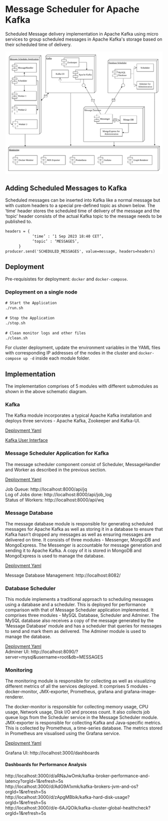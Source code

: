 # Message Scheduler for Apache Kafka

Scheduled Message delivery implementation in Apache Kafka using micro services to group scheduled messages in Apache Kafka's storage based on their scheduled time of delivery. 

<img src=https://raw.githubusercontent.com/abijithanikkuruthi/assets/master/MessageScheduler/diagram.png>


## Adding Scheduled Messages to Kafka

Scheduled messages can be inserted into Kafka like a normal message but with custom headers to a special pre-defined topic as shown below. The ‘time’ header stores the scheduled time of delivery of the message and the ‘topic’ header consists of the actual Kafka topic to the message needs to be published to. 

```
headers = {
            ‘time’ : ‘1 Sep 2023 18:40 CET’,
            ‘topic’ : ‘MESSAGES’,
	  }
producer.send('SCHEDULED_MESSAGES', value=message, headers=headers)
```

## Deployment

Pre-requisistes for deployment: `docker` and `docker-compose`.

### Deployment on a single node

```
# Start the Application
./run.sh

# Stop the Application
./stop.sh

# Clean monitor logs and other files
./clean.sh
```
For cluster deployment, update the environment variables in the YAML files with corresponding IP addresses of the nodes in the cluster and `docker-compose up -d` inside each module folder.

## Implementation

The implementation comprises of 5 modules with different submodules as shown in the above schematic diagram.

### Kafka
The Kafka module incorporates a typical Apache Kafka installation and deploys three services - Apache Kafka, Zookeeper and Kafka-UI.

[Deployment Yaml](https://github.com/abijithanikkuruthi/MessageScheduler/blob/master/kafka/docker-compose.yml)

[Kafka User Interface](http://localhost:9080/ui/clusters/kafka/topics)

### Message Scheduler Application for Kafka
The message scheduler component consist of Scheduler, MessageHandler and Worker as described in the previous section.

[Deployment Yaml](https://github.com/abijithanikkuruthi/MessageScheduler/blob/master/docker-compose.yml)

Job Queue: http://localhost:8000/api/jq <br>
Log of Jobs done: http://localhost:8000/api/job_log <br>
Status of Workers: http://localhost:8000/api/wq

### Message Database
The message database module is responsible for generating scheduled messages for Apache Kafka as well as storing it in a database to ensure that Kafka hasn’t dropped any messages as well as ensuring messages are delivered on time. It consists of three modules - Messenger, MongoDB and MongoExpress. The Messenger is accountable for message generation and sending it to Apache Kafka. A copy of it is stored in MongoDB and MongoExpress is used to manage the database.

[Deployment Yaml](https://github.com/abijithanikkuruthi/MessageScheduler/blob/master/message-database/docker-compose.yml) <br>

Message Database Management: http://localhost:8082/

### Database Scheduler
This module implements a traditional approach to scheduling messages using a database and a scheduler. This is deployed for performance comparison with that of Message Scheduler application implemented. It comprises three modules - MySQL Database, Scheduler and Adminer. The MySQL database also receives a copy of the message generated by the ‘Message Database’ module and has a scheduler that queries for messages to send and mark them as delivered. The Adminer module is used to manage the database.

[Deployment Yaml](https://github.com/abijithanikkuruthi/MessageScheduler/blob/master/database-scheduler/docker-compose.yml) <br>
Adminer UI: http://localhost:8090/?server=mysql&username=root&db=MESSAGES

### Monitoring
The monitoring module is responsible for collecting as well as visualizing different metrics of all the services deployed. It comprises 5 modules - docker-monitor, JMX-exporter, Prometheus, grafana and grafana-image-renderer.

The docker-monitor is responsible for collecting memory usage, CPU usage, Network usage, Disk I/O and process count. It also collects job queue logs from the Scheduler service in the Message Scheduler module. JMX-exporter is responsible for collecting Kafka and Java-specific metrics. This is collected by Prometheus, a time-series database. The metrics stored in Prometheus are visualised using the Grafana service.

[Deployment Yaml](https://github.com/abijithanikkuruthi/MessageScheduler/blob/master/monitoring/docker-compose.yml)

Grafana UI: http://localhost:3000/dashboards

#### Dashboards for Performance Analysis

http://localhost:3000/d/aRNaJwOmk/kafka-broker-performance-and-latency?orgId=1&refresh=5s <br>
http://localhost:3000/d/AdG9A1xmk/kafka-brokers-jvm-and-os?orgId=1&refresh=5s <br>
http://localhost:3000/d/zApgMBbik/kafka-hard-disk-usage?orgId=1&refresh=5s <br>
http://localhost:3000/d/e-6AJQOik/kafka-cluster-global-healthcheck?orgId=1&refresh=5s

